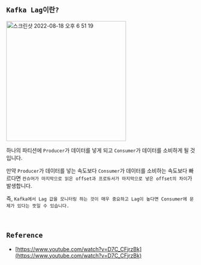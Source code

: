 ## `Kafka Lag이란?`

<img width="318" alt="스크린샷 2022-08-18 오후 6 51 19" src="https://user-images.githubusercontent.com/45676906/185366548-ace54a3d-43c1-462b-bb0f-d0e98dc929b0.png">

하나의 파티션에 `Producer`가 데이터를 넣게 되고 `Consumer`가 데이터를 소비하게 될 것입니다.

만약 `Producer`가 데이터를 넣는 속도보다 `Consumer`가 데이터를 소비하는 속도보다 빠르다면 `컨슈머가 마지막으로 읽은 offset과 프로듀서가 마지막으로 넣은 offset의 차이`가 발생합니다.

즉, `Kafka에서 Lag 값을 모니터링 하는 것이 매우 중요하고 Lag이 높다면 Consumer에 문제가 있다는 뜻일 수 있습니다.`

<br>

## `Reference`

- [https://www.youtube.com/watch?v=D7C_CFjrzBk](https://www.youtube.com/watch?v=D7C_CFjrzBk)